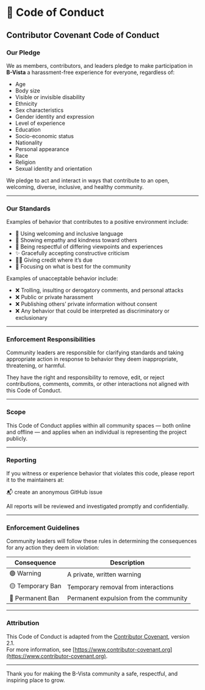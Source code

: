 # 📜 Code of Conduct

## Contributor Covenant Code of Conduct

### Our Pledge

We as members, contributors, and leaders pledge to make participation in **B-Vista** a harassment-free experience for everyone, regardless of:

- Age
- Body size
- Visible or invisible disability
- Ethnicity
- Sex characteristics
- Gender identity and expression
- Level of experience
- Education
- Socio-economic status
- Nationality
- Personal appearance
- Race
- Religion
- Sexual identity and orientation

We pledge to act and interact in ways that contribute to an open, welcoming, diverse, inclusive, and healthy community.

---

### Our Standards

Examples of behavior that contributes to a positive environment include:

- 🧠 Using welcoming and inclusive language
- 🙌 Showing empathy and kindness toward others
- 🧩 Being respectful of differing viewpoints and experiences
- ✨ Gracefully accepting constructive criticism
- 🧑‍🏫 Giving credit where it’s due
- 🤝 Focusing on what is best for the community

Examples of unacceptable behavior include:

- ❌ Trolling, insulting or derogatory comments, and personal attacks
- ❌ Public or private harassment
- ❌ Publishing others’ private information without consent
- ❌ Any behavior that could be interpreted as discriminatory or exclusionary

---

### Enforcement Responsibilities

Community leaders are responsible for clarifying standards and taking appropriate action in response to behavior they deem inappropriate, threatening, or harmful.

They have the right and responsibility to remove, edit, or reject contributions, comments, commits, or other interactions not aligned with this Code of Conduct.

---

### Scope

This Code of Conduct applies within all community spaces — both online and offline — and applies when an individual is representing the project publicly.

---

### Reporting

If you witness or experience behavior that violates this code, please report it to the maintainers at:

📬 create an anonymous GitHub issue

All reports will be reviewed and investigated promptly and confidentially.

---

### Enforcement Guidelines

Community leaders will follow these rules in determining the consequences for any action they deem in violation:

| Consequence | Description |
|-------------|-------------|
| 🟢 Warning     | A private, written warning |
| 🟡 Temporary Ban | Temporary removal from interactions |
| 🔴 Permanent Ban | Permanent expulsion from the community |

---

### Attribution

This Code of Conduct is adapted from the [Contributor Covenant][homepage], version 2.1.  
For more information, see [https://www.contributor-covenant.org](https://www.contributor-covenant.org).

[homepage]: https://www.contributor-covenant.org

---

Thank you for making the B-Vista community a safe, respectful, and inspiring place to grow.
